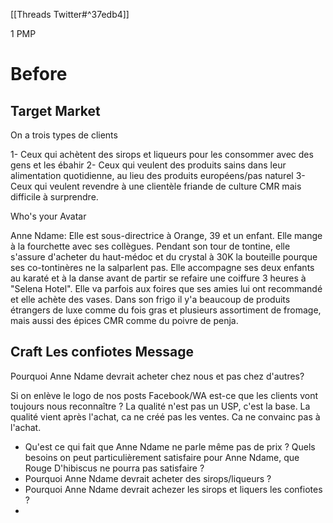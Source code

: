 [[Threads Twitter#^37edb4]]

1 PMP
# Before
## Target Market

On a trois types de clients

1- Ceux qui achètent des sirops et liqueurs pour les consommer avec des gens et les ébahir
2- Ceux qui veulent des produits sains dans leur alimentation quotidienne, au lieu des produits européens/pas naturel
3- Ceux qui veulent revendre à une clientèle friande de culture CMR mais difficile à surprendre.

Who's your Avatar

Anne Ndame: 
Elle est sous-directrice à Orange, 39 et un enfant. Elle mange à la fourchette avec ses collègues. Pendant son tour de tontine, elle s'assure d'acheter du haut-médoc et du crystal à 30K la bouteille pourque ses co-tontinères ne la salparlent pas. 
Elle accompagne ses deux enfants au karaté et à la danse avant de partir se refaire une coiffure 3 heures à "Selena Hotel". 
Elle va parfois aux foires que ses amies lui ont recommandé et elle achète des vases. 
Dans son frigo il y'a beaucoup de produits étrangers de luxe comme du fois gras et plusieurs assortiment de fromage, mais aussi des épices CMR comme du poivre de penja.


## Craft Les confiotes Message
Pourquoi Anne Ndame devrait acheter chez nous et pas chez d'autres? 

Si on enlève le logo de nos posts Facebook/WA est-ce que les clients vont toujours nous reconnaître ? 
La qualité n'est pas un USP, c'est la base. La qualité vient après l'achat, ca ne créé pas les ventes. Ca ne convainc pas à l'achat. 
- Qu'est ce qui fait que Anne Ndame ne parle même pas de prix ? Quels besoins on peut particulièrement satisfaire pour Anne Ndame, que Rouge D'hibiscus ne pourra pas satisfaire ? 
- Pourquoi Anne Ndame devrait acheter des sirops/liqueurs ? 
- Pourquoi Anne Ndame devrait achezer les sirops et liquers les confiotes ?
- 


